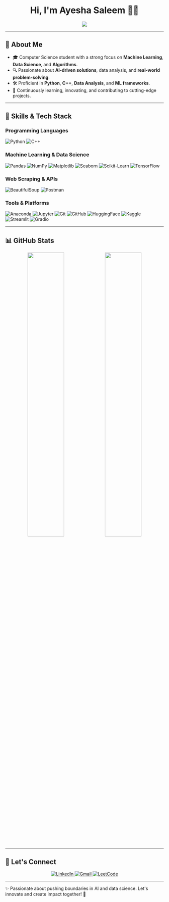 <div align="center">

  # Hi, I'm Ayesha Saleem 👩‍💻
  
  <img src="https://readme-typing-svg.herokuapp.com?font=Fira+Code&weight=600&size=22&pause=1000&color=34D0C9&width=650&height=60&lines=Turning+Data+Into+Intelligence...;Solving+Real-World+Problems+With+AI;Passionate+About+Machine+Learning;Always+Learning%2C+Always+Building...">
  
</div>

---

## 🚀 About Me

- 🎓 Computer Science student with a strong focus on **Machine Learning**, **Data Science**, and **Algorithms**.
- 🔍 Passionate about **AI-driven solutions**, data analysis, and **real-world problem-solving**.
- 🛠️ Proficient in **Python**, **C++**, **Data Analysis**, and **ML frameworks**.
- 🌱 Continuously learning, innovating, and contributing to cutting-edge projects.

---

## 🧠 Skills & Tech Stack

### **Programming Languages**  
![Python](https://img.shields.io/badge/Python-3776AB?style=for-the-badge&logo=python&logoColor=FFD43B)
![C++](https://img.shields.io/badge/C%2B%2B-00599C?style=for-the-badge&logo=c%2B%2B&logoColor=white)

### **Machine Learning & Data Science**  
![Pandas](https://img.shields.io/badge/Pandas-150458?style=for-the-badge&logo=pandas&logoColor=white)
![NumPy](https://img.shields.io/badge/Numpy-013243?style=for-the-badge&logo=numpy&logoColor=white)
![Matplotlib](https://img.shields.io/badge/Matplotlib-3776AB?style=for-the-badge&logo=python&logoColor=white)
![Seaborn](https://img.shields.io/badge/Seaborn-7F3E98?style=for-the-badge&logo=python&logoColor=white)
![Scikit-Learn](https://img.shields.io/badge/Scikit--Learn-F7931E?style=for-the-badge&logo=scikit-learn&logoColor=white)
![TensorFlow](https://img.shields.io/badge/TensorFlow-FF6F00?style=for-the-badge&logo=tensorflow&logoColor=white)

### **Web Scraping & APIs**  
![BeautifulSoup](https://img.shields.io/badge/BeautifulSoup-FFD700?style=for-the-badge&logo=python&logoColor=white)
![Postman](https://img.shields.io/badge/Postman-FF6C37?style=for-the-badge&logo=Postman&logoColor=white)

### **Tools & Platforms**  
![Anaconda](https://img.shields.io/badge/Anaconda-%2344A833?style=for-the-badge&logo=anaconda&logoColor=white)
![Jupyter](https://img.shields.io/badge/Jupyter-F37626?style=for-the-badge&logo=jupyter&logoColor=white)
![Git](https://img.shields.io/badge/Git-F05032?style=for-the-badge&logo=git&logoColor=white)
![GitHub](https://img.shields.io/badge/GitHub-181717?style=for-the-badge&logo=github&logoColor=white)
![HuggingFace](https://img.shields.io/badge/HuggingFace-181717?style=for-the-badge&logo=huggingface&logoColor=yellow)
![Kaggle](https://img.shields.io/badge/Kaggle-20BEFF?style=for-the-badge&logo=kaggle&logoColor=white)
![Streamlit](https://img.shields.io/badge/Streamlit-FF4B4B?style=for-the-badge&logo=streamlit&logoColor=white)
![Gradio](https://img.shields.io/badge/Gradio-0088ff?style=for-the-badge&logo=gradio&logoColor=white)

---

## 📊 GitHub Stats  

<p align="center">
    <img width="48%" src="https://github-readme-stats-git-masterrstaa-rickstaa.vercel.app/api?username=aysh34&show_icons=true&theme=nightowl&include_all_commits=true&count_private=true&hide_border=true"/>
    <img width="48%" src="https://github-readme-stats.vercel.app/api/top-langs/?username=aysh34&langs_count=8&layout=compact&theme=nightowl&hide_border=true" />
</p>

---

## 💬 Let's Connect

<div align="center">
    <a href="https://www.linkedin.com/in/ayesha-saleem6/" target="_blank">
        <img src="https://img.shields.io/badge/-Ayesha%20Saleem-0077B5?style=for-the-badge&logo=Linkedin&logoColor=white" alt="LinkedIn"/>
    </a>
    <a target="_blank" href="mailto:ayeshasaleem853@gmail.com">
        <img src="https://img.shields.io/badge/-ayeshasaleem853@gmail.com-D14836?style=for-the-badge&logo=Gmail&logoColor=white" alt="Gmail"/>
    </a>
    <a href="https://leetcode.com/ayesha_saleem9" target="_blank">
        <img src="https://img.shields.io/badge/-Ayesha%20Saleem-FFA116?style=for-the-badge&logo=LeetCode&logoColor=white" alt="LeetCode"/>
    </a>
</div>

---

✨ Passionate about pushing boundaries in AI and data science. Let's innovate and create impact together! 🚀
<!--## 🌟 Featured Projects

### 🔹 **[Project Name](#)**
📌 **Description:** Briefly describe your project.  
🔧 **Tech Stack:** Python, Pandas, NumPy, Matplotlib  
🔗 **GitHub Repo:** [Link](#)

### 🔹 **[Another Project](#)**
📌 **Description:** Briefly describe your project.  
🔧 **Tech Stack:** Scikit-Learn, TensorFlow, Flask  
🔗 **GitHub Repo:** [Link](#)-->
